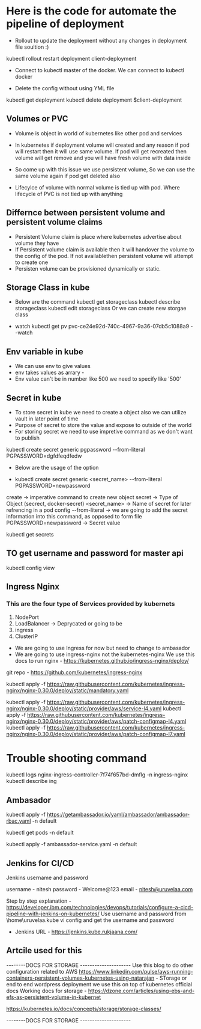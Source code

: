 # Here is the code for automate the pipeline of deployment 

- Rollout to update the deployment without any changes in deployment file soultion :) 

kubectl rollout restart deployment client-deployment

- Connect to kubectl master of the docker. We can connect to kubectl docker 


- Delete the config without using YML file 

kubectl get deployment
kubectl delete deployment $client-deployment

## Volumes or PVC 

- Volume is object in world of kubernetes like other pod and services 


- In kubernetes if deployment volume will created and any reason if pod will restart then it will use same volume. If pod will get recreated then volume will get remove and you will have fresh volume with data inside 
- So come up with this issue we use persistent volume, So we can use the same volume again if pod get deleted also 
- Lifecylce of volume with normal volume is tied up with pod. Where lifecycle of PVC is not tied up with anything 


## Differnce between persistent volume and persistent volume claims 

- Persistent Volume claim is place where kubernetes advertise about volume they have 
- If Persistent volume claim  is available then it will handover the volume to the config of the pod. If not availablethen persistent volume will attempt to create one 
- Persisten volume can be provisioned dynamically or static. 

## Storage Class in kube 

- Below are the command 
kubectl get storageclass
kubectl describe storageclass
kubectl edit storageclass
Or we can create new storgae class 

- watch
kubectl get pv pvc-ce24e92d-740c-4967-9a36-07db5c1088a9 --watch 

## Env variable in kube

- We can use env to give values 
- env takes values as arrary - 
- Env value can't be in number like 500 we need to specify like '500'
## Secret in kube

- To store secret in kube we need to create a object also we can utilize vault in later point of time 
- Purpose of secret to store the value and expose to outside of the world 
- For storing secret we need to use impretive command as we don't want to publish 


kubectl create secret generic pgpassword --from-literal PGPASSWORD=dgfdfeqdfedw

- Below are the usage of the option 

- kubectl create secret generic <secret_name> --from-literal PGPASSWORD=newpassword

create -> imperative command to create new object 
secret -> Type of Object (secrect, docker-secret)
<secret_name> -> Name of secret for later refrencing in a pod config 
--from-literal -> we are going to add the secret information into this command, as opposed to form file 
PGPASSWORD=newpassword -> Secret value 

kubectl get secrets

## TO get username and password for master api 
kubectl config view

## Ingress Nginx 
### This are the four type of Services provided by kubernets 
1) NodePort 
2) LoadBalancer -> Deprycated or going to be 
3) ingress
4) ClusterIP 

- We are going to use Ingress for now but need to change to ambasador
- We are going to use ingress-nginx not the kubernetes-nginx
We use this docs to run nginx - https://kubernetes.github.io/ingress-nginx/deploy/

git repo - https://github.com/kubernetes/ingress-nginx

kubectl apply -f https://raw.githubusercontent.com/kubernetes/ingress-nginx/nginx-0.30.0/deploy/static/mandatory.yaml

kubectl apply -f https://raw.githubusercontent.com/kubernetes/ingress-nginx/nginx-0.30.0/deploy/static/provider/aws/service-l4.yaml
kubectl apply -f https://raw.githubusercontent.com/kubernetes/ingress-nginx/nginx-0.30.0/deploy/static/provider/aws/patch-configmap-l4.yaml
kubectl apply -f https://raw.githubusercontent.com/kubernetes/ingress-nginx/nginx-0.30.0/deploy/static/provider/aws/patch-configmap-l7.yaml

# Trouble shooting command 
kubectl logs nginx-ingress-controller-7f74f657bd-dmflg -n ingress-nginx
kubectl describe ing


## Ambasador 

kubectl apply -f https://getambassador.io/yaml/ambassador/ambassador-rbac.yaml -n default

kubectl get pods -n default

kubectl apply -f ambassador-service.yaml -n default


## Jenkins for CI/CD

Jenkins username and password 

username - nitesh
password - Welcome@123
email - nitesh@uruvelaa.com 

Step by step explanation - https://developer.ibm.com/technologies/devops/tutorials/configure-a-cicd-pipeline-with-jenkins-on-kubernetes/
Use username and password from 
\home\uruvelaa\.kube 
vi config and get the username and password 

- Jenkins URL - https://jenkins.kube.rukjaana.com/


## Artcile used for this 

--------DOCS FOR STORAGE ---------------------
Use this blog to do other configuration related to AWS 
https://www.linkedin.com/pulse/aws-running-containers-persistent-volumes-kubernetes-using-natarajan - STorage or end to end wordpress deployment we use this on top of kubernetes official docs 
Working docs for storage - https://dzone.com/articles/using-ebs-and-efs-as-persistent-volume-in-kubernet

https://kubernetes.io/docs/concepts/storage/storage-classes/

--------DOCS FOR STORAGE ---------------------

